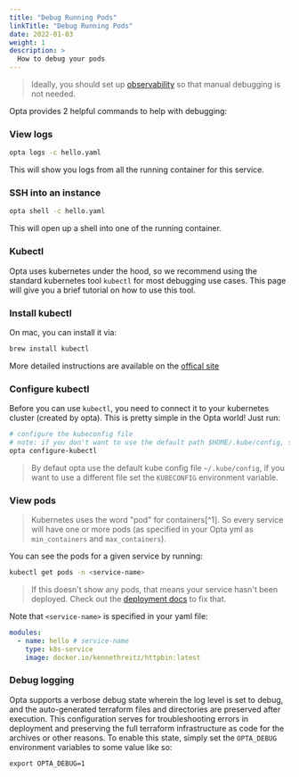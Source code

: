 ```yaml
---
title: "Debug Running Pods"
linkTitle: "Debug Running Pods"
date: 2022-01-03
weight: 1
description: >
  How to debug your pods
---
```


> Ideally, you should set up [observability](/features/observability) so that manual debugging is not needed.

Opta provides 2 helpful commands to help with debugging:

### View logs

```bash
opta logs -c hello.yaml
```

This will show you logs from all the running container for this service.

### SSH into an instance

```bash
opta shell -c hello.yaml
```

This will open up a shell into one of the running container.

### Kubectl

Opta uses kubernetes under the hood, so we recommend using the standard
kubernetes tool `kubectl` for most debugging use cases. This page will give you
a brief tutorial on how to use this tool.

### Install kubectl

On mac, you can install it via:

```bash
brew install kubectl
```

More detailed instructions are available on the [offical site](https://kubernetes.io/docs/tasks/tools/install-kubectl/)

### Configure kubectl

Before you can use `kubectl`, you need to connect it to your kubernetes cluster
(created by opta). This is pretty simple in the Opta world! Just run:

```bash
# configure the kubeconfig file
# note: if you don't want to use the default path $HOME/.kube/config, set the env var KUBECONFIG first
opta configure-kubectl
```

> By defaut opta use the default kube config file `~/.kube/config`, if you want to use a different file set the `KUBECONFIG` environment variable.

### View pods

> Kubernetes uses the word "pod" for containers[^1]. So every service will have one or more pods (as specified in your Opta yml as `min_containers` and `max_containers`).

You can see the pods for a given service by running:

```bash
kubectl get pods -n <service-name>
```

> If this doesn't show any pods, that means your service hasn't been deployed. Check out the [deployment docs](/getting-started/aws/#3-service-creation) to fix that.

Note that `<service-name>` is specified in your yaml file:

```yaml
modules:
  - name: hello # service-name
    type: k8s-service
    image: docker.io/kennethreitz/httpbin:latest
```

### Debug logging

Opta supports a verbose debug state wherein the log level is set to debug, and the auto-generated terraform files and
directories are preserved after execution. This configuration serves for troubleshooting errors in deployment and
preserving the full terraform infrastructure as code for the archives or other reasons. To enable this state, simply
set the `OPTA_DEBUG` environment variables to some value like so:

```shell
export OPTA_DEBUG=1
```
